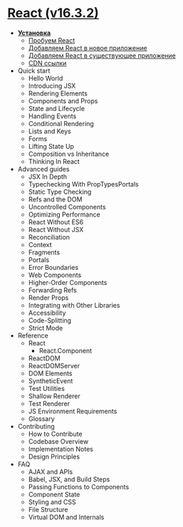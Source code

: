 # [React (v16.3.2)](https://reactjs.org/)

* [**Установка**](installation.md)
  * [Пробуем React](installation/try_react.md)
  * [Добавляем React в новое приложение](installation/add_react_to_a_new_app.md)
  * [Добавляем React в существующее приложение](installation/add_react_to_an_existing_app.md)
  * [CDN ссылки](installation/cdn_links.md)
* Quick start
  * Hello World
  * Introducing JSX
  * Rendering Elements
  * Components and Props
  * State and Lifecycle
  * Handling Events
  * Conditional Rendering
  * Lists and Keys
  * Forms
  * Lifting State Up
  * Composition vs Inheritance
  * Thinking In React
* Advanced guides
  * JSX In Depth
  * Typechecking With PropTypesPortals
  * Static Type Checking
  * Refs and the DOM
  * Uncontrolled Components
  * Optimizing Performance
  * React Without ES6
  * React Without JSX
  * Reconciliation
  * Context
  * Fragments
  * Portals
  * Error Boundaries
  * Web Components
  * Higher-Order Components
  * Forwarding Refs
  * Render Props
  * Integrating with Other Libraries
  * Accessibility
  * Code-Splitting
  * Strict Mode
* Reference
  * React
    * React.Component
  * ReactDOM
  * ReactDOMServer
  * DOM Elements
  * SyntheticEvent
  * Test Utilities
  * Shallow Renderer
  * Test Renderer
  * JS Environment Requirements
  * Glossary
* Contributing
  * How to Contribute
  * Codebase Overview
  * Implementation Notes
  * Design Principles
* FAQ
  * AJAX and APIs
  * Babel, JSX, and Build Steps
  * Passing Functions to Components
  * Component State
  * Styling and CSS
  * File Structure
  * Virtual DOM and Internals